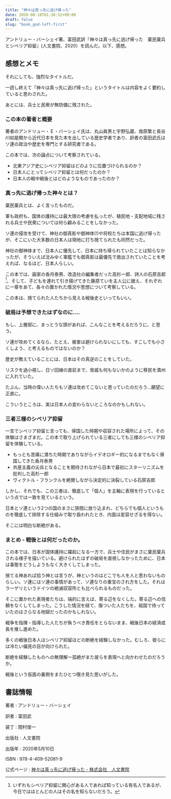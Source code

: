 ```yaml
---
title: "神々は真っ先に逃げ帰った"
date: 2020-08-18T01:36:52+09:00
draft: false
slug: "book_god-left-first"
---
```


アンドリュー・バーシェイ著、富田武訳『神々は真っ先に逃げ帰った　棄民棄兵とシベリア抑留』(人文書院、2020）を読んだ。以下、感想。

感想とメモ
----

それにしても、強烈なタイトルだ。

一読し終えて「神々は真っ先に逃げ帰った」というタイトルは内容をよく要約していると思わされた。

あとには、兵士と民衆が無防備に残された。

### この本の著者と概要

著者のアンドリュー・Ｅ・バーシェイ氏は、丸山眞男と宇野弘蔵、南原繁と長谷川如是閑から近代日本を見た本を出している歴史学者であり、訳者の富田武氏はソ連の政治や歴史を専門とする研究者である。

この本では、次の論点について考察されている。

- 北東アジア史にシベリア抑留はどのように位置づけられるのか？
- 日本人にとってシベリア抑留とは何だったのか？
- 日本人の戦中戦後とはどのようなものであったのか？

### 真っ先に逃げ帰った神々とは？

棄民棄兵とは、よく言ったものだ。

軍も政府も、国体の護持には最大限の考慮を払ったが、植民地・支配地域に残される兵士や民衆については何ら顧みることをしなかった。

ソ連の侵攻を受けて、神社の御真影や御神体(!)や将校たちは本国に逃げ帰ったが、そこにいた大多数の日本人は現地に打ち捨てられたも同然だった。

神社の御神体まで、日本人に優先して、日本に持ち帰られていたことは知らなかったが、そういえば沈みゆく軍艦でも御真影は最優先で救出されていたことを考えれば、なるほど、日本人らしい。

この本では、画家の香月泰男、改造社の編集者だった高杉一郎、詩人の石原吉郎[^1]、そして、子どもを連れて引き揚げてきた藤原ていを主人公に据え、それぞれに一章をあて、各々の置かれた情況や思想について考察している。

[^1]:いずれもシベリア抑留に関心がある人であれば知っている有名人であるが、今日ではほとんどの人はその名を知らないだろう。

この本は、捨てられた人たちから見える戦後史といってもいい。

### 破局は予想できたはずなのに....

もし、上層部に、まっとうな頭があれば、こんなことを考えるだろうに、と思う。

ソ連が攻めてくるなら、たとえ、被害は避けられないにしても、すこしでも小さくしよう、と考えるものではないのか？

歴史が教えていることには、日本はその真逆のことをしていた。

リスクを過小視し、日ソ回線の直前まで、脅威も何もないかのように移民を満州に入れていた。

たぶん、当時の偉い人たちもソ連は攻めてこないと思っていたのだろう…願望に正直に。

こういうところは、実は日本人の変わらないところなのかもしれない。

### 三者三様のシベリア抑留

一言でシベリア抑留と言っても、帰国した時期や収容された場所によって、その体験はさまざまだ。この本で取り上げられている三者にしても三様のシベリア抑留を体験している。

- もっとも苦痛に満ちた時期でありながらイデオロギー的になるまでもなく帰国してきた香月泰男
- 共産主義の尖兵となることを期待されながら日本で最初にスターリニズムを批判した高杉一郎
- ヴィクトル・フランクルを絶賛しながら決定的に決裂している石原吉郎

しかし、それでも、この三者は、徹底して「個人」を主軸に表現を行っているという点では一致を見ているという。

日本とソ連という2つの国のまさに狭間に放り込まれ、どちらでも個人というものを徹底して排除する仕組みで取り扱われたとき、内面は変容せざるを得ない。

そこには明白な断絶がある。

### まとめ - 戦後とは何だったのか。

この本では、日本が国体護持に躍起になる一方で、兵士や住民がまさに棄民棄兵される様子を描いている。避けられたはずの破局を直視しなかったために、日本は事態をどうしようもなく大きくしてしまった。

捨てる神あれば拾う神とは言うが、神というのはどこでも人を人と思わないものらしい。ソ連にはソ連の事情があって、ソ連なりの重宝のされ方をした。それはラーゲリというドイツの絶滅収容所とも比べられるものだった。

そこに置かれた表現者たちは、端的に言えば、寄る辺をなくした。寄る辺への信頼をなくしてしまった。こうした情況を経て、傷ついた人たちを、祖国で待っていたのはさらなる地獄だったのかもしれない。

戦争を指揮・指導した人たちが負うべき責任をとらないまま、戦後日本の経済成長を推し進めた。

多くの戦後日本人はシベリア抑留ほどの断絶を経験しなかった。むしろ、彼らには冷たい偏見の目が向けられた。

断絶を経験したものへの無理解ー孤絶がまた彼らを表現へと向かわせたのだろうか。

戦後という仮面の裏側をまたひとつ覗き見た思いがした。

書誌情報
----

著者
:   アンドリュー・バーシェイ

訳者
:    富田武

装丁
:    間村俊一

出版社
:    人文書院

出版年
:    2020年5月10日

ISBN
:    978-4-409-52081-9

公式ページ
:    [神々は真っ先に逃げ帰った - 株式会社　人文書院](http://www.jimbunshoin.co.jp/book/b487607.html)
